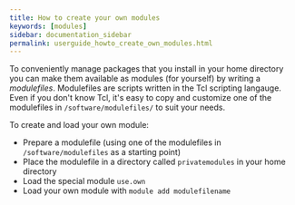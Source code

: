 ```yaml
---
title: How to create your own modules
keywords: [modules]
sidebar: documentation_sidebar
permalink: userguide_howto_create_own_modules.html
---
```


To conveniently manage packages that you install in your home directory
you can make them available as modules (for yourself)
by writing a *modulefiles*.
Modulefiles are scripts written in the Tcl scripting langauge.
Even if you don't know Tcl, it's easy to copy and customize one of the modulefiles
in `/software/modulefiles/` to suit your needs.

To create and load your own module:

* Prepare a modulefile (using one of the modulefiles in `/software/modulefiles` as a starting point)
* Place the modulefile in a directory called `privatemodules` in your home directory
* Load the special module `use.own`
* Load your own module with `module add modulefilename`
